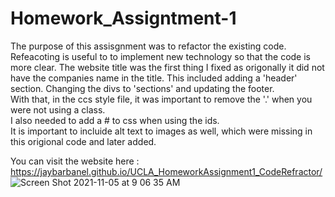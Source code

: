 # Homework_Assigntment-1
The purpose of this assisgnment was to refactor the existing code. 
Refeacoting is useful to to implement new technology so that the code is more clear. 
The website title was the first thing I fixed as origonally it did not have the companies name in the title.
This included adding a 'header' section.  Changing the divs to 'sections' and updating the footer.  
With that, in the ccs style file, it was important to remove the '.' when you were not using a class.  
I also needed to add a # to css when using the ids.  
It is important to incluide  alt text to images as well, which were missing in this origional code and later added.  


You can visit the website here : https://jaybarbanel.github.io/UCLA_HomeworkAssignment1_CodeRefractor/
![Screen Shot 2021-11-05 at 9 06 35 AM](https://user-images.githubusercontent.com/89555843/140542318-7836b15c-da47-42ca-9941-73acf4da5f64.png)

